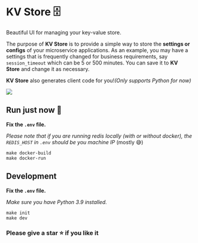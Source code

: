 # KV Store 🗄️

Beautiful UI for managing your key-value store.

The purpose of <strong>KV Store</strong> is to provide a simple way to store
the <strong>settings or configs</strong> of your microservice applications.
As an example, you may have a settings that is frequently changed for
business requirements, say <code>session_timeout</code> which can be 5 or 500
minutes. You can save it to <strong>KV Store</strong> and change it as
necessary.

<strong>KV Store</strong> also generates client code for you!<i>(Only supports Python for now)</i>
    
<img src="https://res.cloudinary.com/dvqpo7nkm/image/upload/v1632554472/projects/ezgif.com-gif-maker.gif">

## Run just now 🚀

<strong>Fix the `.env` file.</strong>

<i>Please note that if you are running redis locally (with or without docker), the `REDIS_HOST` in `.env` should be you machine IP </i>(mostly 😅)

```
make docker-build
make docker-run
```

## Development
<strong>Fix the `.env` file.</strong>

<i>Make sure you have Python 3.9 installed.</i>

```
make init
make dev
```

### Please give a star ⭐ if you like it
